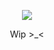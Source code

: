 <p align="center">
  <img src="https://github.com/user-attachments/assets/192e3cf9-d630-4f45-93a2-62b67bdeaa46"/>
</p>

<p align="center">
Wip >_<
</p>
<p align="center">

